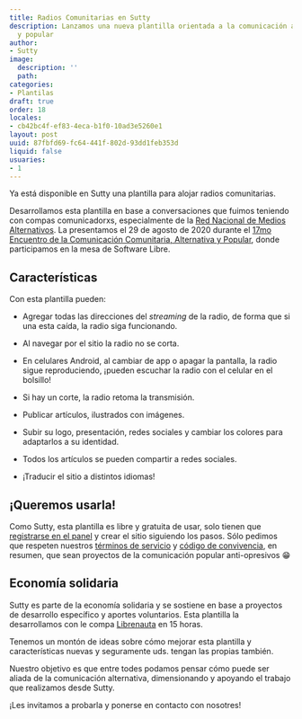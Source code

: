 ```yaml
---
title: Radios Comunitarias en Sutty
description: Lanzamos una nueva plantilla orientada a la comunicación alternativa
  y popular
author:
- Sutty
image:
  description: ''
  path: 
categories:
- Plantilas
draft: true
order: 18
locales:
- cb42bc4f-ef83-4eca-b1f0-10ad3e5260e1
layout: post
uuid: 87fbfd69-fc64-441f-802d-93dd1feb353d
liquid: false
usuaries:
- 1
---
```



Ya está disponible en Sutty una plantilla para alojar radios comunitarias.

Desarrollamos esta plantilla en base a conversaciones que fuimos teniendo con compas comunicadorxs, especialmente de la [Red Nacional de Medios Alternativos](https://rnma.org.ar/).  La presentamos el 29 de agosto de 2020 durante el [17mo Encuentro de la Comunicación Comunitaria, Alternativa y Popular](https://www.instagram.com/p/CEdF80hJj5e/), donde participamos en la mesa de Software Libre.

## Características

Con esta plantilla pueden:

* Agregar todas las direcciones del _streaming_ de la radio, de forma que si una esta caída, la radio siga funcionando.

* Al navegar por el sitio la radio no se corta.

* En celulares Android, al cambiar de app o apagar la pantalla, la radio sigue reproduciendo, ¡pueden escuchar la radio con el celular en el bolsillo!

* Si hay un corte, la radio retoma la transmisión.

* Publicar artículos, ilustrados con imágenes.

* Subir su logo, presentación, redes sociales y cambiar los colores para adaptarlos a su identidad.

* Todos los artículos se pueden compartir a redes sociales.

* ¡Traducir el sitio a distintos idiomas!

## ¡Queremos usarla!

Como Sutty, esta plantilla es libre y gratuita de usar, solo tienen que [registrarse en el panel](https://panel.sutty.nl/) y crear el sitio siguiendo los pasos.  Sólo pedimos que respeten nuestros [términos de servicio](https://sutty.nl/terminos-de-servicio/) y [código de convivencia](https://sutty.nl/codigo-de-convivencia/), en resumen, que sean proyectos de la comunicación popular anti-opresivos 😁

## Economía solidaria

Sutty es parte de la economía solidaria y se sostiene en base a proyectos de desarrollo específico y aportes voluntarios.  Esta plantilla la desarrollamos con le compa [Librenauta](https://copiona.com/) en 15 horas.

Tenemos un montón de ideas sobre cómo mejorar esta plantilla y características nuevas y seguramente uds. tengan las propias también.

Nuestro objetivo es que entre todes podamos pensar cómo puede ser aliada de la comunicación alternativa, dimensionando y apoyando el trabajo que realizamos desde Sutty.

¡Les invitamos a probarla y ponerse en contacto con nosotres!
